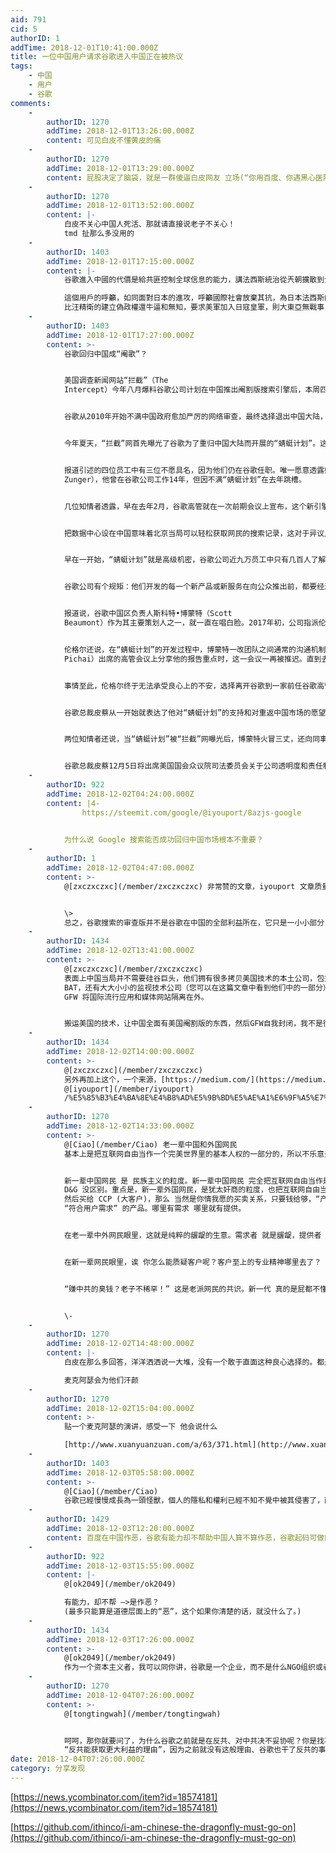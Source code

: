 ```yaml
---
aid: 791
cid: 5
authorID: 1
addTime: 2018-12-01T10:41:00.000Z
title: 一位中国用户请求谷歌进入中国正在被热议
tags:
    - 中国
    - 用户
    - 谷歌
comments:
    -
        authorID: 1270
        addTime: 2018-12-01T13:26:00.000Z
        content: 可见白皮不懂黄皮的痛
    -
        authorID: 1270
        addTime: 2018-12-01T13:29:00.000Z
        content: 屁股决定了脑袋，就是一群傻逼白皮网友 立场(“你用百度、你遇黑心医院、你死你活该！”)早就确定了，还在那里装好人，狗嘴里吐不出象牙
    -
        authorID: 1270
        addTime: 2018-12-01T13:52:00.000Z
        content: |-
            白皮不关心中国人死活、那就请直接说老子不关心！  
            tmd 扯那么多没用的
    -
        authorID: 1403
        addTime: 2018-12-01T17:15:00.000Z
        content: |-
            谷歌進入中國的代價是給共匪控制全球信息的能力，講法西斯統治從兲朝擴散到全球。

            這個用戶的呼籲，如同面對日本的進攻，呼籲國際社會放棄其抗，為日本法西斯的擴展提供方便，讓日本法西斯佔領亞洲。  
            比汪精衛的建立偽政權還牛逼和無知，要求美軍加入日寇皇軍，則大東亞無戰事，天下大同矣。
    -
        authorID: 1403
        addTime: 2018-12-01T17:27:00.000Z
        content: >-
            谷歌回归中国成“阉歌”？


            美国调查新闻网站“拦截”（The
            Intercept）今年八月爆料谷歌公司计划在中国推出阉割版搜索引擎后，本周四又披露谷歌高管不顾核心员工的反对，执意开发“蜻蜓”（Dragonfly）搜索引擎以重返中国大陆市场。


            谷歌从2010年开始不满中国政府愈加严厉的网络审查，最终选择退出中国大陆，当时还有网友在北京中关村谷歌总部献花。此后几年间，百度彻底垄断了中国搜索引擎市场，确立了中国网络的审查格局。


            今年夏天，“拦截”网首先曝光了谷歌为了重归中国大陆而开展的“蜻蜓计划”。这家调查新闻网站周四的深度报道采访了四位曾经参与了“蜻蜓计划”的谷歌员工。他们透露，这项计划从一开始就一直被笼罩在神秘面纱之下，而谷歌高管对一些资深员工的反对意见嗤之以鼻，这更让他们对这样违反公司文化的反常态度感到疑惑。


            报道引述的四位员工中有三位不愿具名，因为他们仍在谷歌任职。唯一愿意透露姓名的是前高级工程师约纳坦•伦格尔（Yonatan
            Zunger），他曾在谷歌公司工作14年，但因不满“蜻蜓计划”在去年跳槽。


            几位知情者透露，早在去年2月，谷歌高管就在一次前期会议上宣布，这个新引擎会遵循中国政府的审查机制，屏蔽掉成千上万诸如“人权”、“学生运动”、“诺贝尔奖”这样的敏感词。不仅如此，这个引擎的基础构造将会依赖一家中方合作伙伴，并很可能会在北京或上海设立数据中心。


            把数据中心设在中国意味着北京当局可以轻松获取网民的搜索记录，这对于异议人士和社会活动家等群体来说是极大的安全威胁。伦格尔说，他早在一些前期会议中就向高管反映这样的搜索引擎可能会让某些中国网民遭受盘问或拘留的风险。


            早在一开始，“蜻蜓计划”就是高级机密，谷歌公司近九万员工中只有几百人了解这个搜索引擎的审查机制。两名员工说，为了防止消息外泄，这些知情人都被要求对此事严格保密，甚至不能和其他不知情的同事讨论这件事，否则他们有可能被解雇。


            谷歌公司有个规矩：他们开发的每一个新产品或新服务在向公众推出前，都要经过内部法律、隐私和安保团队的审核，以识别任何潜在问题，但“蜻蜓计划”打破了这个规矩。


            报道说，谷歌中国区负责人斯科特•博蒙特（Scott
            Beaumont）作为其主要策划人之一，就一直在唱白脸。2017年初，公司指派伦格尔起草“蜻蜓计划”的隐私审查报告，但从一开始，博蒙特就执意阻挠他，而且博蒙特不希望其他审核团队介入这个机密计划。


            伦格尔还说，在“蜻蜓计划”的开发过程中，博蒙特一改团队之间通常的沟通机制，禁止他们互相通气，只允许他们和博蒙特自己的高管团队沟通。伦格尔最终还是完成了这份审查报告，并且指出了这个搜索引擎的重要弊端。但当他试图在谷歌总裁桑德尔•皮蔡（Sundar
            Pichai）出席的高管会议上分享他的报告重点时，这一会议一再被推迟。直到去年7月底，会议终于召开时，公司却没有通知他和安保团队，致使他们错过了这个机会。他认为，这是公司有意为之。


            事情至此，伦格尔终于无法承受良心上的不安，选择离开谷歌到一家前任谷歌高管成立的初创公司工作。


            谷歌总裁皮蔡从一开始就表达了他对“蜻蜓计划”的支持和对重返中国市场的愿望。上个月，他首次公开为这个阉割版搜索引擎辩护，但表示“蜻蜓计划”目前只是一场实验，他并不知道这个新引擎能否在中国上线。报道引述了一位知情者说，皮蔡完全就是一派胡言，因为这个项目从一开始就是百分百要推出的。


            两位知情者还说，当“蜻蜓计划”被“拦截”网曝光后，博蒙特火冒三丈，还向同事抱怨他担心消息外泄会导致这个搜索引擎短期内无法在中国上线。


            谷歌总裁皮蔡12月5日将出席美国国会众议院司法委员会关于公司透明度和责任制政策的听证会，本台届时会跟踪报道。
    -
        authorID: 922
        addTime: 2018-12-02T04:24:00.000Z
        content: |4-
                https://steemit.com/google/@iyouport/8azjs-google

              
            为什么说 Google 搜索能否成功回归中国市场根本不重要？
    -
        authorID: 1
        addTime: 2018-12-02T04:47:00.000Z
        content: >-
            @[zxczxczxc](/member/zxczxczxc) 非常赞的文章，iyouport 文章质量异常地高。


            \>
            总之，谷歌搜索的审查版并不是谷歌在中国的全部利益所在，它只是一小小部分，当然该公司也不会太过在乎与百度的竞争谁输谁赢（几乎肯定会谷歌赢，后面具体说为什么）谷歌只是把搜索引擎当成了步入中国市场的敲门砖，其瞄准的是全球最大的监视技术市场。
    -
        authorID: 1434
        addTime: 2018-12-02T13:41:00.000Z
        content: >-
            @[zxczxczxc](/member/zxczxczxc)
            表面上中国当局并不需要硅谷巨头，他们拥有很多拷贝美国技术的本土公司，包括并不限于
            BAT，还有大大小小的监视技术公司（您可以在这篇文章中看到他们中的一部分）其基本模式均来自模拟美国的“创新”。这就是为什么世界上只有中国能建立
            GFW 将国际流行应用和媒体网站隔离在外。


            搬运美国的技术，让中国全面有美国阉割版的东西，然后GFW自我封闭，我不是很懂为什么只有中国能做到这一点。
    -
        authorID: 1434
        addTime: 2018-12-02T14:00:00.000Z
        content: >-
            @[zxczxczxc](/member/zxczxczxc)
            另外再加上这个，一个来源，[https://medium.com/](https://medium.com/)
            @[iyouport](/member/iyouport)
            /%E5%85%B3%E4%BA%8E%E4%B8%AD%E5%9B%BD%E5%AE%A1%E6%9F%A5%E7%89%88%E6%90%9C%E7%B4%A2%E5%BC%95%E6%93%8E-%E8%B0%B7%E6%AD%8C%E5%86%85%E9%83%A8%E6%B3%84%E9%9C%B2%E7%9A%84%E7%A7%81%E4%B8%8B%E4%BC%9A%E8%AE%AE%E4%B8%8E%E8%AF%A5%E5%85%AC%E5%8F%B8%E7%9A%84%E5%85%AC%E5%BC%80-%E5%A3%B0%E7%A7%B0%E5%AE%8C%E5%85%A8%E7%9F%9B%E7%9B%BE-e32e70783064
    -
        authorID: 1270
        addTime: 2018-12-02T14:33:00.000Z
        content: >-
            @[Ciao](/member/Ciao) 老一辈中国和外国网民
            基本上是把互联网自由当作一个完美世界里的基本人权的一部分的，所以不乐意去搞 censorship 。这个粒度完全是完美世界的粒度。


            新一辈中国网民 是 民族主义的粒度。新一辈中国网民 完全把互联网自由当作是“生意”：Google 不配合中国国情那就滚出去，这点和反对
            D&G 没区别。重点是，新一辈外国网民，是犹太奸商的粒度，也把互联网自由当作生意：Google 能把自己包装成一个很好的“产品”
            然后买给 CCP (大客户)，那么 当然是你情我愿的买卖关系，只要钱给够，“产品”你拿走，甚至可以帮你丫定制 定制出一个
            “符合用户需求” 的产品。哪里有需求 哪里就有提供。


            在老一辈中外网民眼里，这就是纯粹的龌龊的生意。需求者 就是龌龊，提供者 更龌龊。


            在新一辈网民眼里，诶 你怎么能质疑客户呢？客户至上的专业精神哪里去了？


            “赚中共的臭钱？老子不稀罕！” 这是老派网民的共识。新一代 真的是屁都不懂，一代不如一代


            \-
    -
        authorID: 1270
        addTime: 2018-12-02T14:48:00.000Z
        content: |-
            白皮在那么多回答，洋洋洒洒说一大堆，没有一个敢于直面这种良心选择的。都是一副小人嘴脸

            麦克阿瑟会为他们汗颜
    -
        authorID: 1270
        addTime: 2018-12-02T15:04:00.000Z
        content: >-
            贴一个麦克阿瑟的演讲，感受一下 他会说什么  

            [http://www.xuanyuanzuan.com/a/63/371.html](http://www.xuanyuanzuan.com/a/63/371.html)
    -
        authorID: 1403
        addTime: 2018-12-03T05:58:00.000Z
        content: >-
            @[Ciao](/member/Ciao)
            谷歌已經慢慢成長為一頭怪獸，個人的隱私和權利已經不知不覺中被其侵害了，而且沒有反抗的能力。谷歌應當考慮被拆分掉。
    -
        authorID: 1429
        addTime: 2018-12-03T12:20:00.000Z
        content: 百度在中国作恶，谷歌有能力却不帮助中国人算不算作恶，谷歌起码可做医疗方面的专业搜索，在中国运行
    -
        authorID: 922
        addTime: 2018-12-03T15:55:00.000Z
        content: |-
            @[ok2049](/member/ok2049)

            有能力，却不帮 —>是作恶？  
            (最多只能算是道德层面上的“恶”，这个如果你清楚的话，就没什么了。)
    -
        authorID: 1434
        addTime: 2018-12-03T17:26:00.000Z
        content: >-
            @[ok2049](/member/ok2049)
            作为一个资本主义者，我可以同你讲，谷歌是一个企业，而不是什么NGO组织或者有道德契约的机构，他们只需要钱，需要市场，需要巩固市场，拓展市场，加强在新兴领域的影响。至于中国人民，什么都不算，顶多算是他们和中国谈判用的工具而已。除了中国自己人，没有谁好心到要去解救他们吧。中共会为了面子选择和谷歌谈判的时候吃亏一下，换取谷歌让他们回中国装一个强硬形象，谷歌收获的是更大的利益，中共会悄悄默许一些事情。这就足够了。我认同资本主义，我觉得这一切在合理的范围。但是我是强烈反共的，对于此事当然不满，谷歌需要一个反共能获取更大利益的理由，还没人能给他们这个承诺。当然，如果中共大厦倒了，谷歌也是第一个知道的，甚至有崩溃迹象之前他们就能做到撇清关系。
    -
        authorID: 1270
        addTime: 2018-12-04T07:26:00.000Z
        content: >-
            @[tongtingwah](/member/tongtingwah)


            呵呵，那你就要问了，为什么谷歌之前就是在反共、对中共决不妥协呢？你是找不到答案的。因为谷歌不需要理由。谷歌根本不需要
            “反共能获取更大利益的理由”，因为之前就没有这般理由、谷歌也干了反共的事
date: 2018-12-04T07:26:00.000Z
category: 分享发现
---
```


[https://news.ycombinator.com/item?id=18574181](https://news.ycombinator.com/item?id=18574181)

[https://github.com/ithinco/i-am-chinese-the-dragonfly-must-go-on](https://github.com/ithinco/i-am-chinese-the-dragonfly-must-go-on)
